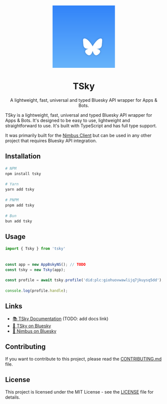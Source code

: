 <p align="center">
  <img src=".github/assets/tsky-logo.png" width="200" height="200">
</p>

<h1 align="center">TSky</h1>

<p align="center">
  A lightweight, fast, universal and typed Bluesky API wrapper for Apps & Bots.
</p>

TSky is a lightweight, fast, universal and typed Bluesky API wrapper for Apps & Bots. It's designed to be easy to use, lightweight and straightforward to use. It's built with TypeScript and has full type support.

It was primarily built for the [Nimbus Client](https://github.com/nimbus-town/nimbus) but can be used in any other project that requires Bluesky API integration.

## Installation

```bash
# NPM
npm install tsky

# Yarn
yarn add tsky

# PNPM
pnpm add tsky

# Bun
bun add tsky
```

## Usage

```ts
import { Tsky } from 'tsky'


const app = new AppBskyNS(); // TODO
const tsky = new Tsky(app);

const profile = await tsky.profile('did:plc:giohuovwawlijq7jkuysq5dd');

console.log(profile.handle);
```

## Links

- [📚 TSky Documentation](#) (TODO: add docs link)
- [🦋 TSky on Bluesky](https://bsky.app/profile/tsky.dev)
- [🦋 Nimbus on Bluesky](https://bsky.app/profile/nimbus.town)

## Contributing

If you want to contribute to this project, please read the [CONTRIBUTING.md](CONTRIBUTING.md) file.

## License

This project is licensed under the MIT License - see the [LICENSE](LICENSE) file for details.